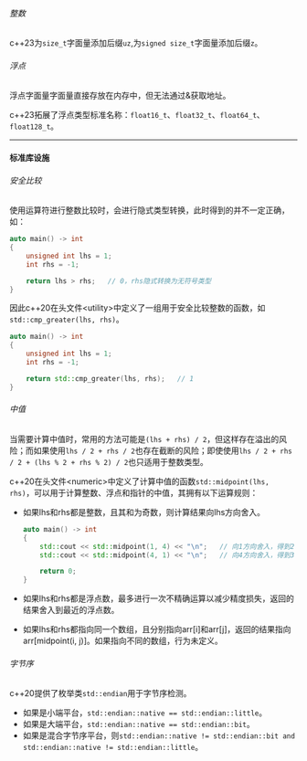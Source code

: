###### 整数

c++23为`size_t`字面量添加后缀`uz`,为`signed size_t`字面量添加后缀`z`。

###### 浮点

浮点字面量字面量直接存放在内存中，但无法通过&获取地址。

c++23拓展了浮点类型标准名称：`float16_t`、`float32_t`、`float64_t`、`float128_t`。

---

#### 标准库设施

###### 安全比较

使用运算符进行整数比较时，会进行隐式类型转换，此时得到的并不一定正确，如：

```cpp
auto main() -> int
{
    unsigned int lhs = 1;
    int rhs = -1;

    return lhs > rhs;   // 0，rhs隐式转换为无符号类型
}
```

因此c++20在头文件\<utility\>中定义了一组用于安全比较整数的函数，如`std::cmp_greater(lhs, rhs)`。

```cpp
auto main() -> int
{
    unsigned int lhs = 1;
    int rhs = -1;

    return std::cmp_greater(lhs, rhs);   // 1
}
```

###### 中值

当需要计算中值时，常用的方法可能是`(lhs + rhs) / 2`，但这样存在溢出的风险；而如果使用`lhs / 2 + rhs / 2`也存在截断的风险；即使使用`lhs / 2 + rhs / 2 + (lhs % 2 + rhs % 2) / 2`也只适用于整数类型。

c++20在头文件\<numeric>中定义了计算中值的函数`std::midpoint(lhs, rhs)`，可以用于计算整数、浮点和指针的中值，其拥有以下运算规则：

* 如果lhs和rhs都是整数，且其和为奇数，则计算结果向lhs方向舍入。

  ```cpp
  auto main() -> int
  {
      std::cout << std::midpoint(1, 4) << "\n";   // 向1方向舍入，得到2
      std::cout << std::midpoint(4, 1) << "\n";   // 向4方向舍入，得到3
  
      return 0;
  }
  ```

* 如果lhs和rhs都是浮点数，最多进行一次不精确运算以减少精度损失，返回的结果舍入到最近的浮点数。

* 如果lhs和rhs都指向同一个数组，且分别指向arr\[i]和arr\[j]，返回的结果指向arr[midpoint(i, j)]。如果指向不同的数组，行为未定义。

###### 字节序

c++20提供了枚举类`std::endian`用于字节序检测。

* 如果是小端平台，`std::endian::native == std::endian::little`。
* 如果是大端平台，`std::endian::native == std::endian::bit`。
* 如果是混合字节序平台，则`std::endian::native != std::endian::bit and std::endian::native != std::endian::little`。

